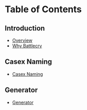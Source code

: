 # Table of Contents

## Introduction

* [Overview](/README.md)
* [Why Battlecry](/README.md#why-battlecry)

## Casex Naming

* [Casex Naming](/docs/casex-naming.md)

## Generator

* [Generator](/docs/generator.md)
